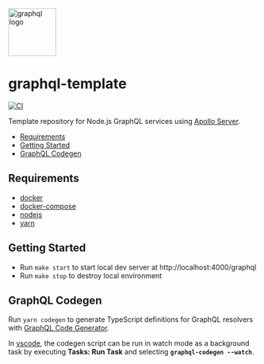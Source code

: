 <img src="https://graphql.org/img/logo.svg" alt="graphql logo" width="96" />

# graphql-template

[![CI](https://github.com/ajliv/graphql-template/actions/workflows/ci.yml/badge.svg)](https://github.com/ajliv/graphql-template/actions/workflows/ci.yml)

Template repository for Node.js GraphQL services using [Apollo Server](https://www.apollographql.com/docs/apollo-server).

- [Requirements](#requirements)
- [Getting Started](#getting-started)
- [GraphQL Codegen](#graphql-codegen)

## Requirements

- [docker](https://docs.docker.com/install/)
- [docker-compose](https://docs.docker.com/compose/install/)
- [nodejs](https://nodejs.org/en/)
- [yarn](https://yarnpkg.com/en/docs/install)

## Getting Started

- Run `make start` to start local dev server at http://localhost:4000/graphql
- Run `make stop` to destroy local environment

## GraphQL Codegen

Run `yarn codegen` to generate TypeScript definitions for GraphQL resolvers with [GraphQL Code Generator](https://graphql-code-generator.com).

In [vscode](https://code.visualstudio.com), the codegen script can be run in watch mode as a background task by executing **Tasks: Run Task** and selecting **`graphql-codegen --watch`**.
